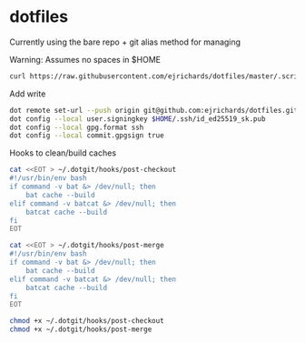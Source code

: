 # dotfiles
Currently using the bare repo + git alias method for managing

Warning: Assumes no spaces in $HOME
```bash
curl https://raw.githubusercontent.com/ejrichards/dotfiles/master/.scripts/bootstrap.sh | bash
```

Add write
```bash
dot remote set-url --push origin git@github.com:ejrichards/dotfiles.git
dot config --local user.signingkey $HOME/.ssh/id_ed25519_sk.pub
dot config --local gpg.format ssh
dot config --local commit.gpgsign true
```

Hooks to clean/build caches
```bash
cat <<EOT > ~/.dotgit/hooks/post-checkout
#!/usr/bin/env bash
if command -v bat &> /dev/null; then
	bat cache --build
elif command -v batcat &> /dev/null; then
	batcat cache --build
fi
EOT

cat <<EOT > ~/.dotgit/hooks/post-merge
#!/usr/bin/env bash
if command -v bat &> /dev/null; then
	bat cache --build
elif command -v batcat &> /dev/null; then
	batcat cache --build
fi
EOT

chmod +x ~/.dotgit/hooks/post-checkout
chmod +x ~/.dotgit/hooks/post-merge
```

